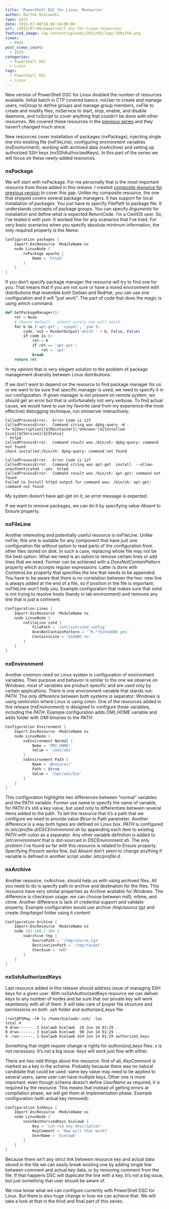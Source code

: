 ```yaml
---
title: 'PowerShell DSC for Linux: Resources'
author: Bartek Bielawski
type: post
date: 2015-07-08T16:00:58+00:00
url: /2015/07/08/powershell-dsc-for-linux-resources/
featured_image: /wp-content/uploads/2012/01/logo-250x250.png
views:
  - 8949
post_views_count:
  - 1920
categories:
  - PowerShell DSC
  - Linux
tags:
  - PowerShell DSC
  - Linux
---
```

New version of PowerShell DSC for Linux doubled the number of resources available. Initial batch in CTP covered basics: nxUser to create and manage users, nxGroup to define groups and manage group members, nxFile to create and modify files, nxService to start, stop, enable, and disable daemons, and nxScript to cover anything that couldn&#8217;t be done with other resources. We covered these resources in the <a href="/2015/02/21/working-with-powershell-dsc-for-linux-part-2/" target="_blank">previous series</a> and they haven&#8217;t changed much since.

New resources cover installation of packages (nxPackage), injecting single line into existing file (nxFileLine), configuring environment variables (nxEnvironment), working with archived data (nxArchive) and setting up authorized SSH keys (nxSShAuthorizedKeys). In this part of the series we will focus on these newly-added resources.

### nxPackage

We will start with nxPackage. For me personally that is the most important resource from those added in this release. I created <a href="/2015/02/26/working-with-powershell-dsc-for-linux-part-4/" target="_blank">composite resource for previous version</a> to cover this gap. Unlike my composite resource, the one that shipped covers several package managers. It has support for local installation of packages. You just have to specify _FilePath_ to package file. It understands concepts of package groups. You can specify _Arguments_ for installation and define what is expected _ReturnCode_. I&#8217;m a CentOS user. So, I&#8217;ve tested it with _yum_. It worked fine for any scenarios that I&#8217;ve tried. For very basic scenarios when you specify absolute minimum information, the only required property is the _Name_:

```powershell
Configuration packages {
    Import-DscResource -ModuleName nx
    node LinuxNode {
        nxPackage apache {
            Name = 'httpd'
        }
    }
}
```


If you don&#8217;t specify package manager the resource will try to find one for you. That means that if you are not sure or have a mixed environment with distributions that resemble both Debian and RedHat, you can use one configuration and it will &#8220;just work&#8221;. The part of code that does the magic is using _which_ command:

```python
def GetPackageManager():
    ret = None
    # choose default - almost surely one will match.
    for b in ('apt-get', 'zypper', 'yum'):
        code, out = RunGetOutput('which ' + b, False, False)
        if code is 0:
            ret = b
            if ret == 'apt-get':
                ret = 'apt'
            break
    return ret
```


In my opinion that is very elegant solution to the problem of package management diversity between Linux distributions.

If we don&#8217;t want to depend on the resource to find package manager for us or we want to be sure that specific manager is used, we need to specify it in our configuration. If given manager is not present on remote system, we should get an error but that is unfortunately not very verbose. To find actual cause, we would have to use my favorite (and from my experience&#8211;the most effective) debugging technique, run omiserver interactively:

```shell
CalledProcessError.  Error Code is 127
CalledProcessError.  Command string was dpkg-query -W -f='${Description}|${Maintainer}|'Unknown'|${Installed-Size}|${Version}|${Status}
' httpd
CalledProcessError.  Command result was /bin/sh: dpkg-query: command not found
check installed:/bin/sh: dpkg-query: command not found

CalledProcessError.  Error Code is 127
CalledProcessError.  Command string was apt-get  install  --allow-unauthenticated --yes  httpd
CalledProcessError.  Command result was /bin/sh: apt-get: command not found
Failed to Install httpd output for command was: /bin/sh: apt-get: command not found
```

My system doesn&#8217;t have apt-get on it, so error message is expected.

If we want to remove packages, we can do it by specifying value _Absent_ to Ensure property.

### nxFileLine

Another interesting and potentially useful resource is nxFileLine. Unlike nxFile, this one is suitable for any component that have just one configuration file without option to read parts of the configuration from other files stored on disk. In such a case, replacing whole file may not be the best option. What we need is an option to remove certain lines or add lines that we need. Former can be achieved with a _DoesNotContainPattern_ property which accepts regular expressions. Latter is done with _ContainsLine_ property that specifies the line that needs to be appended. You have to be aware that there is no correlation between the two: new line is always added at the end of a file, so if position in the file is important; nxFileLine won&#8217;t help you. Example configuration that makes sure that _sshd_ is not trying to resolve hosts (handy in lab environment) and removes any line that is just a comment:

```powershell
Configuration Lines {
    Import-DscResource -ModuleName nx
    node LinuxNode {
        nxFileLine sshd {
            FilePath = '/etc/ssh/sshd_config'
            DoesNotContainPattern = '^#.*?$|UseDNS yes'
            ContainsLine = 'UseDNS no'
        }
    }
}
```


### nxEnvironment

Another common need on Linux system is configuration of environment variables. Their purpose and behavior is similar to the one we observe on Windows: most of variables are product-specific and are used only by certain applications. There is one environment variable that stands out: _PATH_. The only difference between both systems is separator: Windows is using semicolon where Linux is using colon. One of the resources added in this release (nxEnvironment) is designed to configure these variables, including the _PATH_. Example configuration adds _OMI_HOME_ variable and adds folder with OMI binaries to the _PATH_:

```powershell
Configuration Environment {
    Import-DscResource -ModuleName nx
    node LinuxNode {
        nxEnvironment Normal {
            Name = 'OMI_HOME'
            Value = '/opt/omi'
        }
        nxEnvironment Path {
            Name = 'WhoCares?'
            Path = $true
            Value = '/opt/omi/bin'
        }
    }
}
```


This configuration highlights two differences between &#8220;normal&#8221; variables and the PATH variable. Former use name to specify the name of variable, for _PATH_ it&#8217;s still a key value, but used only to differentiate between several items added to the path. To tell the resource that it&#8217;s a path that we configure we need to provide value _$true_ to Path parameter. Another difference is a way both types are defined on Linux box. _PATH_ is configured in _/etc/profile.d/DSCEnvironment.sh_ by appending each item to existing _PATH_ with colon as a separator. Any other variable definition is added to _/etc/environment_ that is dot-sourced in _DSCEnvironment.sh_. The only problem I&#8217;ve found so far with this resource is related to _Ensure_ property. Specifying _Present_ works fine, but _Absent_ don&#8217;t seem to change anything if variable is defined in another script under _/etc/profile.d_.

### nxArchive

Another resource, nxArchive, should help us with using archived files. All you need to do is specify path to archive and destination for the files. This resource have very similar properties as Archive available for Windows. The difference is checksum usage: we can choose between md5, mtime, and ctime. Another difference is lack of credential support and validate property. Example configuration would use archive _/tmp/source.tgz_ and create _/tmp/target_ folder using it content:

```powershell
Configuration Archive {
    Import-DscResource -ModuleName nx
    node 192.168.7.204 {
        nxArchive tmp {
            SourcePath = '/tmp/source.tgz'
            DestinationPath = '/tmp/target'
            Checksum = 'md5'
        }
    }
}
```


### nxSshAuthorizedKeys

Last resource added in this release should address issue of managing SSH keys for a given user. With nxSshAuthorizedKeys resource we can deliver keys to any number of nodes and be sure that our private key will work seamlessly with all of them. It will take care of proper file structure and permissions on both _.ssh_ folder and _authorized_keys_ file:

```shell
[root@PSMag ~]# ls /home/bielawb/.ssh/ -las
total 4
0 drwx------. 2 bielawb bielawb  28 Jun 14 01:29 .
0 drwx------. 3 bielawb bielawb  90 Jun 14 01:29 ..
4 -rwx------. 1 bielawb bielawb 424 Jun 14 01:29 authorized_keys
```


Something that might require change is rights for _authorized_keys_ files: _x_ is not necessary. It&#8217;s not a big issue: keys will work just fine with either.

There are two odd things about this resource: first of all, _KeyComment_ is marked as a key in the schema. Probably because there was no natural candidate that could be used: same key value may need to be applied to several users, same user can have multiple keys. Other one is more important: even though schema doesn&#8217;t define _UserName_ as required, it is required by the resource. This means that instead of getting errors at compilation phase, we will get them at implementation phase. Example configuration (with actual key removed):

```powershell
Configuration SshKeys {
    Import-DscResource -ModuleName nx
    node LinuxNode {
        nxSshAuthorizedKeys bielawb {
            Key = 'ssh-rsa key description'
            KeyComment = 'How will that work?'
            UserName = 'bielawb'
        }
    }
}
```


Because there isn&#8217;t any strict link between resource key and actual data stored in the file we can easily break existing one by adding single line between comment and actual key data, or by removing comment from the file. If that happens DSC will duplicate the line with a key. It&#8217;s not a big issue, but just something that user should be aware of.

We now know what we can configure currently with PowerShell DSC for Linux. But there is also huge change in how we can achieve that. We will take a look at that in the third and final part of this series.